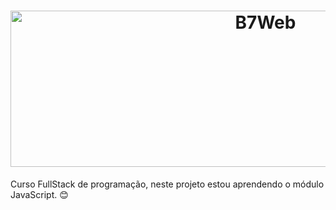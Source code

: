 <h1 align="center">
     <a href="https://b7web.com.br/fullstack/?ref=I24108426I&gclid=CjwKCAjwloCSBhAeEiwA3hVo_exKzHCSjAWmhLrATPHuhWPlD6vS6G9fa7QZUT66DN7SdxUolTpWTxoC3NMQAvD_BwE" target="_blank"> 
       <img alt="B7Web" title="#B7Web" src="https://user-images.githubusercontent.com/83096774/160299582-3320052d-aa52-4a0f-a89d-5c60862ede95.jpg" width="800px" height="250px" />
    </a>
</h1>


<div>
   Curso FullStack de programação, neste projeto estou aprendendo o módulo JavaScript. 😊
</div>


